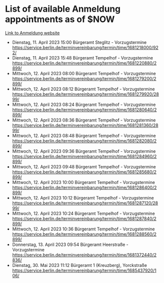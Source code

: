 # List of available Anmeldung appointments as of $NOW
[Link to Anmeldung website](https://service.berlin.de/terminvereinbarung/termin/tag.php?termin=1&anliegen[]=120686&dienstleisterlist=122210,122217,327316,122219,327312,122227,327314,122231,327346,122243,327348,122254,122252,329742,122260,329745,122262,329748,122271,327278,122273,327274,122277,327276,330436,122280,327294,122282,327290,122284,327292,122291,327270,122285,327266,122286,327264,122296,327268,150230,329760,122297,327286,122294,327284,122312,329763,122314,329775,122304,327330,122311,327334,122309,327332,317869,122281,327352,122279,329772,122283,122276,327324,122274,327326,122267,329766,122246,327318,122251,327320,122257,327322,122208,327298,122226,327300&herkunft=http%3A%2F%2Fservice.berlin.de%2Fdienstleistung%2F120686%2F)
- Dienstag, 11. April 2023 15:00 Bürgeramt Steglitz - Vorzugstermine https://service.berlin.de/terminvereinbarung/termin/time/1681218000/922/
- Dienstag, 11. April 2023 15:48 Bürgeramt Tempelhof - Vorzugstermine https://service.berlin.de/terminvereinbarung/termin/time/1681220880/2899/
- Mittwoch, 12. April 2023 08:00 Bürgeramt Tempelhof - Vorzugstermine https://service.berlin.de/terminvereinbarung/termin/time/1681279200/2899/
- Mittwoch, 12. April 2023 08:12 Bürgeramt Tempelhof - Vorzugstermine https://service.berlin.de/terminvereinbarung/termin/time/1681279920/2899/
- Mittwoch, 12. April 2023 08:24 Bürgeramt Tempelhof - Vorzugstermine https://service.berlin.de/terminvereinbarung/termin/time/1681280640/2899/
- Mittwoch, 12. April 2023 08:36 Bürgeramt Tempelhof - Vorzugstermine https://service.berlin.de/terminvereinbarung/termin/time/1681281360/2899/
- Mittwoch, 12. April 2023 08:48 Bürgeramt Tempelhof - Vorzugstermine https://service.berlin.de/terminvereinbarung/termin/time/1681282080/2899/
- Mittwoch, 12. April 2023 09:36 Bürgeramt Tempelhof - Vorzugstermine https://service.berlin.de/terminvereinbarung/termin/time/1681284960/2899/
- Mittwoch, 12. April 2023 09:48 Bürgeramt Tempelhof - Vorzugstermine https://service.berlin.de/terminvereinbarung/termin/time/1681285680/2899/
- Mittwoch, 12. April 2023 10:00 Bürgeramt Tempelhof - Vorzugstermine https://service.berlin.de/terminvereinbarung/termin/time/1681286400/2899/
- Mittwoch, 12. April 2023 10:12 Bürgeramt Tempelhof - Vorzugstermine https://service.berlin.de/terminvereinbarung/termin/time/1681287120/2899/
- Mittwoch, 12. April 2023 10:24 Bürgeramt Tempelhof - Vorzugstermine https://service.berlin.de/terminvereinbarung/termin/time/1681287840/2899/
- Mittwoch, 12. April 2023 10:36 Bürgeramt Tempelhof - Vorzugstermine https://service.berlin.de/terminvereinbarung/termin/time/1681288560/2899/
- Donnerstag, 13. April 2023 09:54 Bürgeramt Heerstraße - Vorzugstermine https://service.berlin.de/terminvereinbarung/termin/time/1681372440/2836/
- Dienstag, 30. Mai 2023 11:12 Bürgeramt 1 (Kreuzberg), Yorckstraße https://service.berlin.de/terminvereinbarung/termin/time/1685437920/106/
